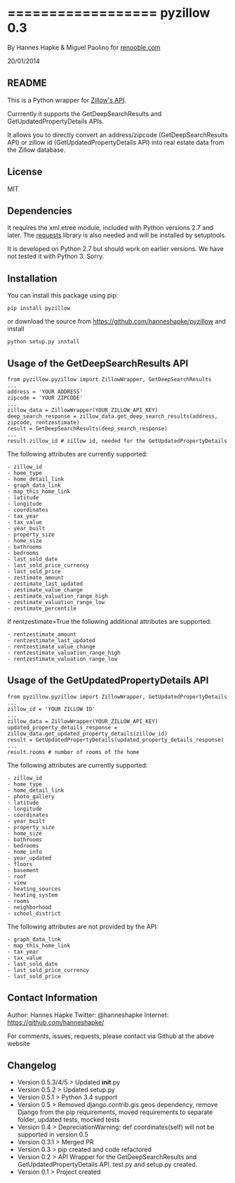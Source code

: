 ==================
pyzillow 0.3
==================

By Hannes Hapke & Miguel Paolino for [renooble.com](http://www.renooble.com)

20/01/2014


README
------
This is a Python wrapper for [Zillow's API](http://www.zillow.com/howto/api/APIOverview.htm).

Currrently it supports the GetDeepSearchResults and GetUpdatedPropertyDetails APIs.

It allows you to directly convert an address/zipcode (GetDeepSearchResults API) or zillow id (GetUpdatedPropertyDetails API) into real estate data from the Zillow database.

License
------
MIT

Dependencies
------------
It requires the xml.etree module, included with Python versions 2.7 and later.
The [requests](http://docs.python-requests.org/en/latest/index.html) library is also needed and will be installed by setuptools.

It is developed on Python 2.7 but should work on earlier versions. We have not tested it with Python 3. Sorry.


Installation
------------
You can install this package using pip:

    pip install pyzillow

or download the source from https://github.com/hanneshapke/pyzillow and install

    python setup.py install


Usage of the GetDeepSearchResults API
-------------------------------------

    from pyzillow.pyzillow import ZillowWrapper, GetDeepSearchResults
    ...
    address = 'YOUR ADDRESS'
    zipcode = 'YOUR ZIPCODE'
    ...
    zillow_data = ZillowWrapper(YOUR_ZILLOW_API_KEY)
    deep_search_response = zillow_data.get_deep_search_results(address, zipcode, rentzestimate)
    result = GetDeepSearchResults(deep_search_response)
    ...
    result.zillow_id # zillow id, needed for the GetUpdatedPropertyDetails

The following attributes are currently supported:

    - zillow_id
    - home_type
    - home_detail_link
    - graph_data_link
    - map_this_home_link
    - latitude
    - longitude
    - coordinates
    - tax_year
    - tax_value
    - year_built
    - property_size
    - home_size
    - bathrooms
    - bedrooms
    - last_sold_date
    - last_sold_price_currency
    - last_sold_price
    - zestimate_amount
    - zestimate_last_updated
    - zestimate_value_change
    - zestimate_valuation_range_high
    - zestimate_valuation_range_low
    - zestimate_percentile
    
If rentzestimate=True the following additional attributes are supported:

    - rentzestimate_amount
    - rentzestimate_last_updated
    - rentzestimate_value_change
    - rentzestimate_valuation_range_high
    - rentzestimate_valuation_range_low


Usage of the GetUpdatedPropertyDetails API
------------------------------------------

    from pyzillow.pyzillow import ZillowWrapper, GetUpdatedPropertyDetails
    ...
    zillow_id = 'YOUR ZILLOW ID'
    ...
    zillow_data = ZillowWrapper(YOUR_ZILLOW_API_KEY)
    updated_property_details_response = zillow_data.get_updated_property_details(zillow_id)
    result = GetUpdatedPropertyDetails(updated_property_details_response)
    ...
    result.rooms # number of rooms of the home

The following attributes are currently supported:

    - zillow_id
    - home_type
    - home_detail_link
    - photo_gallery
    - latitude
    - longitude
    - coordinates
    - year_built
    - property_size
    - home_size
    - bathrooms
    - bedrooms
    - home_info
    - year_updated
    - floors
    - basement
    - roof
    - view
    - heating_sources
    - heating_system
    - rooms
    - neighborhood
    - school_district

The following attributes are not provided by the API:

    - graph_data_link
    - map_this_home_link
    - tax_year
    - tax_value
    - last_sold_date
    - last_sold_price_currency
    - last_sold_price


Contact Information
-------------------
Author: Hannes Hapke
Twitter: @hanneshapke
Internet: https://github.com/hanneshapke/

For comments, issues, requests, please contact via Github at the above website


Changelog
---------
- Version 0.5.3/4/5 > Updated __init__.py
- Version 0.5.2 > Updated setup.py
- Version 0.5.1 > Python 3.4 support
- Version 0.5 > Removed django.contrib.gis.geos dependency, remove Django from the pip requirements, moved requirements to separate folder, updated tests, mocked tests
- Version 0.4 > DepreciationWarning: def coordinates(self) will not be supported in version 0.5
- Version 0.3.1 > Merged PR
- Version 0.3 > pip created and code refactored
- Version 0.2 > API Wrapper for the GetDeepSearchResults and GetUpdatedPropertyDetails API. test.py and setup.py created.
- Version 0.1 > Project created




